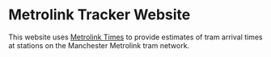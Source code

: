 # Metrolink Tracker Website

This website uses [Metrolink Times](https://github.com/j616/metrolinkTimes) to provide estimates of tram arrival times at stations on the Manchester Metrolink tram network.
